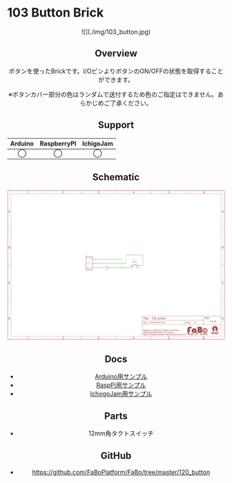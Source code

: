 # 103 Button Brick

<center>
![](./img/103_button.jpg)
<!--COLORME-->

## Overview
ボタンを使ったBrickです。I/OピンよりボタンのON/OFFの状態を取得することができます。

※ボタンカバー部分の色はランダムで送付するため色のご指定はできません。あらかじめご了承ください。

## Support
|Arduino|RaspberryPI|IchigoJam|
|:--:|:--:|:--:|
|◯|◯|◯|

## Schematic
![](./img/103_button_sch.png)

## Docs

* [Arduino用サンプル](http://docs.fabo.io/fabo/arduino/brick_analog/103_brick_analog_button.html)
* [RaspPi用サンプル](http://docs.fabo.io/fabo/rasppi/brick_analog/103_brick_analog_button.html)
* [IchogoJam用サンプル](http://docs.fabo.io/fabo/ichigojam/brick_analog/103_brick_analog_button.html)

## Parts
- 12mm角タクトスイッチ

## GitHub
- https://github.com/FaBoPlatform/FaBo/tree/master/120_button
